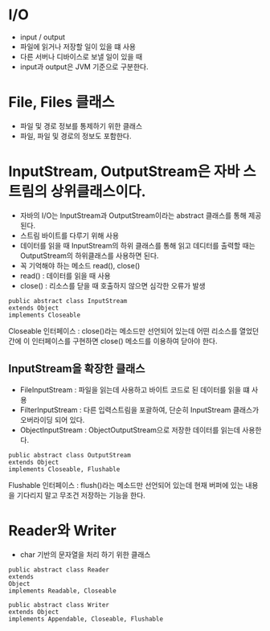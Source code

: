 # I/O

- input / output
- 파일에 읽거나 저장할 일이 있을 떄 사용
- 다른 서버나 디바이스로 보낼 일이 있을 때
- input과 output은 JVM 기준으로 구분한다.

# File, Files 클래스

- 파일 및 경로 정보를 통제하기 위한 클래스
- 파일, 파일 및 경로의 정보도 포함한다.

# InputStream, OutputStream은 자바 스트림의 상위클래스이다.

- 자바의 I/O는 InputStream과 OutputStream이라는 abstract 클래스를 통해 제공된다.
- 스트림 바이트를 다루기 위해 사용
- 데이터를 읽을 때 InputStream의 하위 클래스를 통해 읽고 데디터를 출력할 때는 OutputStream의 하위클래스를 사용하면 된다.
- 꼭 기억해야 하는 메소드 read(), close()
- read() : 데이터를 읽을 때 사용
- close() : 리소스를 닫을 때 호출하지 않으면 심각한 오류가 발생

```
public abstract class InputStream
extends Object
implements Closeable
```
Closeable 인터페이스 : close()라는 메소드만 선언되어 있는데 어떤 리소스를 열었던 간에 이 인터페이스를 구현하면 close() 메소드를 이용하여 닫아야 한다.



## InputStream을 확장한 클래스
- FileInputStream : 파일을 읽는데 사용하고 바이트 코드로 된 데이터를 읽을 떄 사용
- FilterInputStream : 다른 입력스트림을 포괄하여, 단순히 InputStream 클래스가 오버라이딩 되어 있다.
- ObjectInputStream : ObjectOutputStream으로 저장한 데이터를 읽는데 사용한다.


```
public abstract class OutputStream
extends Object
implements Closeable, Flushable

```

Flushable 인터페이스 : flush()라는 메소드만 선언되어 있는데 현재 버퍼에 있는 내용을 기다리지 말고 무조건 저장하는 기능을 한다.


# Reader와 Writer

- char 기반의 문자열을 처리 하기 위한 클래스

```
public abstract class Reader
extends
Object
implements Readable, Closeable
```


```
public abstract class Writer
extends Object
implements Appendable, Closeable, Flushable
```





